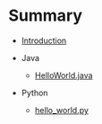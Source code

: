 # Summary

- [Introduction](README.md)

- Java
    - [HelloWorld.java](Java/HelloWorld.md)

- Python
    - [hello_world.py](Python/hello_world.md)
